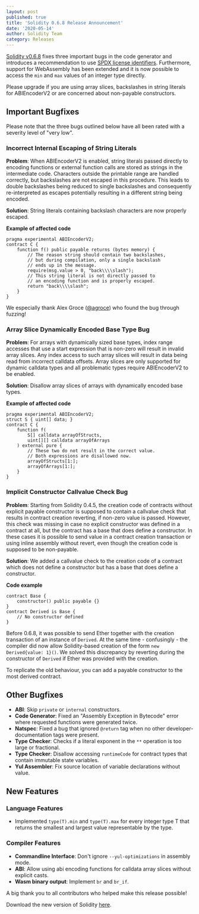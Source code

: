 ```yaml
---
layout: post
published: true
title: 'Solidity 0.6.8 Release Announcement'
date: '2020-05-14'
author: Solidity Team
category: Releases
---
```


[Solidity v0.6.8](https://github.com/ethereum/solidity/releases/tag/v0.6.8) fixes three important bugs in the code generator and introduces a recommendation to use [SPDX license identifiers](https://spdx.dev/ids/#how). Furthermore, support for WebAssembly has been extended and it is now possible to access the `min` and `max` values of an integer type directly.

Please upgrade if you are using array slices, backslashes in string literals for ABIEncoderV2 or are concerned about non-payable constructors.

## Important Bugfixes

Please note that the three bugs outlined below have all been rated with a severity level of "very low".

### Incorrect Internal Escaping of String Literals

**Problem**: When ABIEncoderV2 is enabled, string literals passed directly to encoding functions or external function calls are stored as strings in the intermediate code. Characters outside the printable range are handled correctly, but backslashes are not escaped in this procedure. This leads to double backslashes being reduced to single backslashes and consequently re-interpreted as escapes potentially resulting in a different string being encoded.

**Solution**: String literals containing backslash characters are now properly escaped.

**Example of affected code**

```solidity
pragma experimental ABIEncoderV2;
contract C {
    function f() public payable returns (bytes memory) {
        // The reason string should contain two backslashes,
        // but during compilation, only a single backslash
        // ends up in the message.
        require(msg.value > 0, "back\\\\slash");
        // This string literal is not directly passed to
        // an encoding function and is properly escaped.
        return "back\\\\slash";
    }
}
```

We especially thank Alex Groce ([@agroce](https://github.com/agroce)) who found the bug through fuzzing!

### Array Slice Dynamically Encoded Base Type Bug

**Problem**: For arrays with dynamically sized base types, index range accesses that use a start expression that is non-zero will result in invalid array slices. Any index access to such array slices will result in data being read from incorrect calldata offsets. Array slices are only supported for dynamic calldata types and all problematic types require ABIEncoderV2 to be enabled.

**Solution**: Disallow array slices of arrays with dynamically encoded base types.

**Example of affected code**

```solidity
pragma experimental ABIEncoderV2;
struct S { uint[] data; }
contract C {
    function f(
        S[] calldata arrayOfStructs,
        uint[][] calldata arrayOfArrays
    ) external pure {
        // These two do not result in the correct value.
        // Both expressions are disallowed now.
        arrayOfStructs[1:];
        arrayOfArrays[1:];
    }
}

```

### Implicit Constructor Callvalue Check Bug

**Problem**: Starting from Solidity 0.4.5, the creation code of contracts without explicit payable constructor is supposed to contain a callvalue check that results in contract creation reverting, if non-zero value is passed. However, this check was missing in case no explicit constructor was defined in a contract at all, but the contract has a base that does define a constructor. In these cases it is possible to send value in a contract creation transaction or using inline assembly without revert, even though the creation code is supposed to be non-payable.

**Solution**: We added a callvalue check to the creation code of a contract which does not define a constructor but has a base that does define a constructor.

**Code example**

```solidity
contract Base {
    constructor() public payable {}
}
contract Derived is Base {
    // No constructor defined
}
```

Before 0.6.8, it was possible to send Ether together with the creation
transaction of an instance of `Derived`. At the same time - confusingly -
the compiler did now allow Solidity-based creation of the form
`new Derived{value: 1}()`. We solved this discrepancy by reverting
during the constructor of `Derived` if Ether was provided with the creation.

To replicate the old behaviour, you can add a payable constructor to the most
derived contract.

## Other Bugfixes

- **ABI**: Skip `private` or `internal` constructors.
- **Code Generator**: Fixed an "Assembly Exception in Bytecode" error where requested functions were generated twice.
- **Natspec**: Fixed a bug that ignored `@return` tag when no other developer-documentation tags were present.
- **Type Checker**: Checks if a literal exponent in the `**` operation is too large or fractional.
- **Type Checker**: Disallow accessing `runtimeCode` for contract types that contain immutable state variables.
- **Yul Assembler**: Fix source location of variable declarations without value.

## New Features

### Language Features

- Implemented `type(T).min` and `type(T).max` for every integer type T that returns the smallest and largest value representable by the type.

### Compiler Features

- **Commandline Interface**: Don't ignore `--yul-optimizations` in assembly mode.
- **ABI**: Allow using abi encoding functions for calldata array slices without explicit casts.
- **Wasm binary output**: Implement `br` and `br_if`.

A big thank you to all contributors who helped make this release possible!

Download the new version of Solidity [here](https://github.com/ethereum/solidity/releases/tag/v0.6.8).
